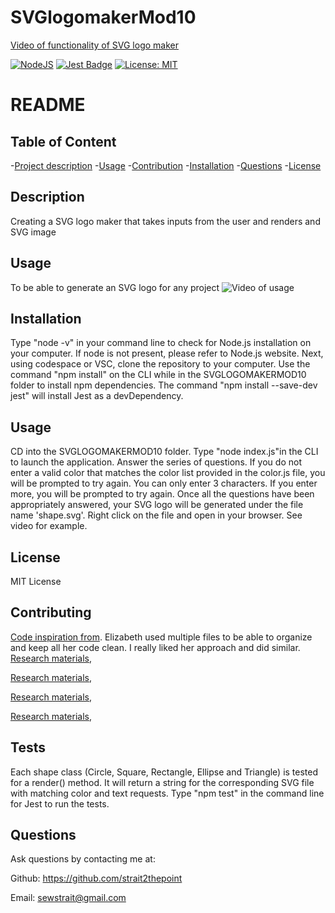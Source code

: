 # SVGlogomakerMod10

[Video of functionality of SVG logo maker](https://github.com/strait2thepoint/SVGlogomakerMod10.git)

[![NodeJS](https://img.shields.io/badge/node.js-6DA55F?style=for-the-badge&logo=node.js&logoColor=white)](https://nodejs.org/en)
[![Jest Badge](https://img.shields.io/badge/Jest-C21325?logo=jest&logoColor=fff&style=flat)](https://jestjs.io/)
[![License: MIT](https://img.shields.io/badge/License-MIT-yellow.svg)](https://opensource.org/licenses/MIT)

# README

## Table of Content
-[Project description](#Description)
-[Usage](#Usage)
-[Contribution](#Contribution)
-[Installation](#Installation)
-[Questions](#Questions)
-[License](#License)

## Description
Creating a SVG logo maker that takes inputs from the user and renders and SVG image

## Usage
To be able to generate an SVG logo for any project
![Video of usage](https://watch.screencastify.com/v/5K82h7p129KreXVzoJkV)

## Installation
Type "node -v" in your command line to check for Node.js installation on your computer. If node is not present, please refer to Node.js website. Next, using codespace or VSC, clone the repository to your computer. Use the command "npm install" on the CLI while in the SVGLOGOMAKERMOD10 folder to install npm dependencies. The command "npm install --save-dev jest" will install Jest as a devDependency.

## Usage
CD into the SVGLOGOMAKERMOD10 folder. Type "node index.js"in the CLI to launch the application. Answer the series of questions. If you do not enter a valid color that matches the color list provided in the color.js file, you will be prompted to try again. You can only enter 3 characters.  If you enter more, you will be prompted to try again. Once all the questions have been appropriately answered, your SVG logo will be generated under the file name 'shape.svg'. Right click on the file and open in your browser.  See video for example.

## License
MIT License

## Contributing
[Code inspiration from](https://github.com/elizabetholsavsky/SVG-logo-maker.git).  Elizabeth used multiple files to be able to organize and keep all her code clean.  I really liked her approach and did similar.
[Research materials](https://developer.mozilla.org/en-US/docs/Web/SVG/Attribute/shape-rendering),

[Research materials](https://developer.mozilla.org/en-US/docs/Web/SVG/Element/ellipse),

[Research materials](https://developer.mozilla.org/en-US/docs/Web/SVG/Element/rect),

[Research materials](https://www.w3.org/TR/SVG/shapes.html#CircleElement),

## Tests
Each shape class (Circle, Square, Rectangle, Ellipse and Triangle) is tested for a render() method.  It will return a string for the corresponding SVG file with matching color and text requests. Type "npm test" in the command line for Jest to run the tests.

## Questions
Ask questions by contacting me at:

Github: https://github.com/strait2thepoint

Email: sewstrait@gmail.com